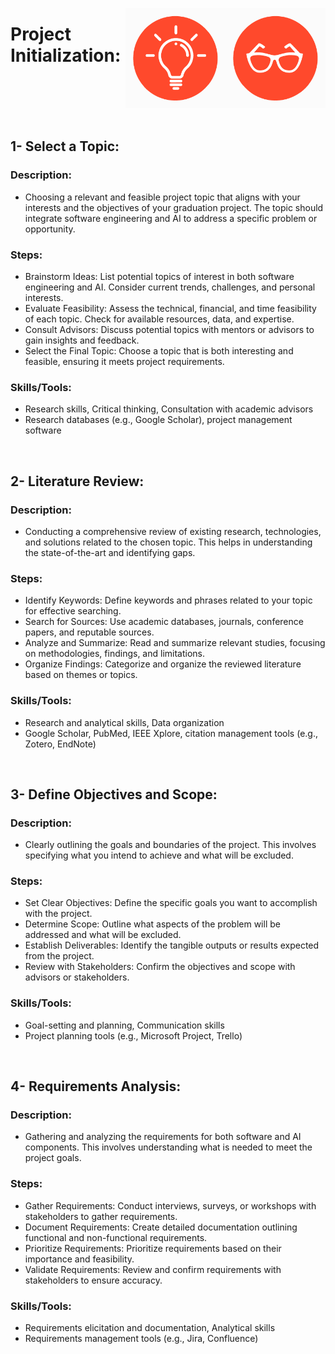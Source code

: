 <a href="/step-1/README.md"><img align="right" width="160" src="/logos/step02.png"></img></a>
<a href="/step-1/README.md"><img align="right" width="160" src="/logos/step01.png"></img></a>

# Project Initialization:

<br><br><br><br>

## 1- Select a Topic:

### Description: 
- Choosing a relevant and feasible project topic that aligns with your interests and the objectives of your graduation project. The topic should integrate software engineering and AI to address a specific problem or opportunity.

### Steps:
- Brainstorm Ideas: List potential topics of interest in both software engineering and AI. Consider current trends, challenges, and personal interests.
- Evaluate Feasibility: Assess the technical, financial, and time feasibility of each topic. Check for available resources, data, and expertise.
- Consult Advisors: Discuss potential topics with mentors or advisors to gain insights and feedback.
- Select the Final Topic: Choose a topic that is both interesting and feasible, ensuring it meets project requirements.

### Skills/Tools:
- Research skills, Critical thinking, Consultation with academic advisors
- Research databases (e.g., Google Scholar), project management software

<br>

## 2- Literature Review:

### Description:
- Conducting a comprehensive review of existing research, technologies, and solutions related to the chosen topic. This helps in understanding the state-of-the-art and identifying gaps.

### Steps:
- Identify Keywords: Define keywords and phrases related to your topic for effective searching.
- Search for Sources: Use academic databases, journals, conference papers, and reputable sources.
- Analyze and Summarize: Read and summarize relevant studies, focusing on methodologies, findings, and limitations.
- Organize Findings: Categorize and organize the reviewed literature based on themes or topics.

### Skills/Tools:
- Research and analytical skills, Data organization
- Google Scholar, PubMed, IEEE Xplore, citation management tools (e.g., Zotero, EndNote)

<br>

## 3- Define Objectives and Scope:

### Description:
- Clearly outlining the goals and boundaries of the project. This involves specifying what you intend to achieve and what will be excluded.

### Steps:
- Set Clear Objectives: Define the specific goals you want to accomplish with the project.
- Determine Scope: Outline what aspects of the problem will be addressed and what will be excluded.
- Establish Deliverables: Identify the tangible outputs or results expected from the project.
- Review with Stakeholders: Confirm the objectives and scope with advisors or stakeholders.

### Skills/Tools:
- Goal-setting and planning, Communication skills
- Project planning tools (e.g., Microsoft Project, Trello)

<br>

## 4- Requirements Analysis:

### Description:
- Gathering and analyzing the requirements for both software and AI components. This involves understanding what is needed to meet the project goals.

### Steps:
- Gather Requirements: Conduct interviews, surveys, or workshops with stakeholders to gather requirements.
- Document Requirements: Create detailed documentation outlining functional and non-functional requirements.
- Prioritize Requirements: Prioritize requirements based on their importance and feasibility.
- Validate Requirements: Review and confirm requirements with stakeholders to ensure accuracy.

### Skills/Tools:
- Requirements elicitation and documentation, Analytical skills
- Requirements management tools (e.g., Jira, Confluence)
